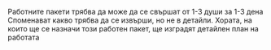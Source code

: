 Работните пакети трябва да може да се свършат от 1-3 души за 1-3 дена
Споменават какво трябва да се извърши, но не в детайли.
Хората, на които ще се назначи този работен пакет, ще изградят детайлен план на работата